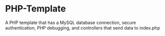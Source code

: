 # PHP-Template
A PHP template that has a MySQL database connection, secure authentication, PHP debugging, and controllers that send data to index.php
